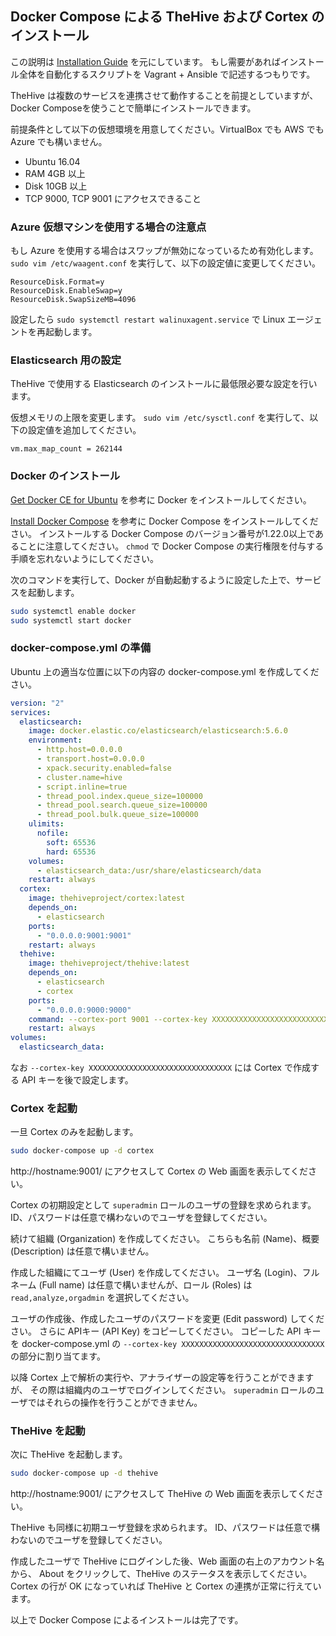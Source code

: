 ## Docker Compose による TheHive および Cortex のインストール

この説明は [Installation Guide](https://github.com/TheHive-Project/TheHiveDocs/blob/master/installation/install-guide.md#docker)
を元にしています。
もし需要があればインストール全体を自動化するスクリプトを Vagrant + Ansible で記述するつもりです。

TheHive は複数のサービスを連携させて動作することを前提としていますが、
Docker Composeを使うことで簡単にインストールできます。

前提条件として以下の仮想環境を用意してください。VirtualBox でも AWS でも Azure でも構いません。

* Ubuntu 16.04
* RAM 4GB 以上
* Disk 10GB 以上
* TCP 9000, TCP 9001 にアクセスできること

### Azure 仮想マシンを使用する場合の注意点

もし Azure を使用する場合はスワップが無効になっているため有効化します。
`sudo vim /etc/waagent.conf`  を実行して、以下の設定値に変更してください。

```
ResourceDisk.Format=y
ResourceDisk.EnableSwap=y
ResourceDisk.SwapSizeMB=4096
```

設定したら `sudo systemctl restart walinuxagent.service` で Linux エージェントを再起動します。

### Elasticsearch 用の設定

TheHive で使用する Elasticsearch のインストールに最低限必要な設定を行います。

仮想メモリの上限を変更します。
`sudo vim /etc/sysctl.conf` を実行して、以下の設定値を追加してください。

```
vm.max_map_count = 262144
```

### Docker のインストール

[Get Docker CE for Ubuntu](https://docs.docker.com/install/linux/docker-ce/ubuntu/) を参考に Docker をインストールしてください。

[Install Docker Compose](https://docs.docker.com/compose/install/) を参考に Docker Compose をインストールしてください。
インストールする Docker Compose のバージョン番号が1.22.0以上であることに注意してください。
`chmod` で Docker Compose の実行権限を付与する手順を忘れないようにしてください。

次のコマンドを実行して、Docker が自動起動するように設定した上で、サービスを起動します。

```bash
sudo systemctl enable docker
sudo systemctl start docker
```

### docker-compose.yml の準備

Ubuntu 上の適当な位置に以下の内容の docker-compose.yml を作成してください。

```yaml
version: "2"
services:
  elasticsearch:
    image: docker.elastic.co/elasticsearch/elasticsearch:5.6.0
    environment:
      - http.host=0.0.0.0
      - transport.host=0.0.0.0
      - xpack.security.enabled=false
      - cluster.name=hive
      - script.inline=true
      - thread_pool.index.queue_size=100000
      - thread_pool.search.queue_size=100000
      - thread_pool.bulk.queue_size=100000
    ulimits:
      nofile:
        soft: 65536
        hard: 65536
    volumes:
      - elasticsearch_data:/usr/share/elasticsearch/data
    restart: always
  cortex:
    image: thehiveproject/cortex:latest
    depends_on:
      - elasticsearch
    ports:
      - "0.0.0.0:9001:9001"
    restart: always
  thehive:
    image: thehiveproject/thehive:latest
    depends_on:
      - elasticsearch
      - cortex
    ports:
      - "0.0.0.0:9000:9000"
    command: --cortex-port 9001 --cortex-key XXXXXXXXXXXXXXXXXXXXXXXXXXXXXXXX
    restart: always
volumes:
  elasticsearch_data:
```

なお `--cortex-key XXXXXXXXXXXXXXXXXXXXXXXXXXXXXXXX` には Cortex で作成する API キーを後で設定します。

### Cortex を起動

一旦 Cortex のみを起動します。

```bash
sudo docker-compose up -d cortex
```

http://hostname:9001/ にアクセスして Cortex の Web 画面を表示してください。

Cortex の初期設定として `superadmin` ロールのユーザの登録を求められます。
ID、パスワードは任意で構わないのでユーザを登録してください。

続けて組織 (Organization) を作成してください。
こちらも名前 (Name)、概要 (Description) は任意で構いません。

作成した組織にてユーザ (User) を作成してください。
ユーザ名 (Login)、フルネーム (Full name) は任意で構いませんが、ロール (Roles) は `read,analyze,orgadmin` を選択してください。

ユーザの作成後、作成したユーザのパスワードを変更 (Edit password) してください。
さらに APIキー (API Key) をコピーしてください。
コピーした API キーを docker-compose.yml の `--cortex-key XXXXXXXXXXXXXXXXXXXXXXXXXXXXXXXX` の部分に割り当てます。

以降 Cortex 上で解析の実行や、アナライザーの設定等を行うことができますが、
その際は組織内のユーザでログインしてください。
`superadmin` ロールのユーザではそれらの操作を行うことができません。

### TheHive を起動

次に TheHive を起動します。

```bash
sudo docker-compose up -d thehive
```

http://hostname:9001/ にアクセスして TheHive の Web 画面を表示してください。

TheHive も同様に初期ユーザ登録を求められます。
ID、パスワードは任意で構わないのでユーザを登録してください。

作成したユーザで TheHive にログインした後、Web 画面の右上のアカウント名から、
About をクリックして、TheHive のステータスを表示してください。
Cortex の行が OK になっていれば TheHive と Cortex の連携が正常に行えています。

以上で Docker Compose によるインストールは完了です。
